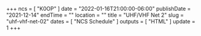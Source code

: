 +++
ncs = [ "K0OP" ]
date = "2022-01-16T21:00:00-06:00"
publishDate = "2021-12-14"
endTime = ""
location = ""
title = "UHF/VHF Net 2"
slug = "uhf-vhf-net-02"
dates = [ "NCS Schedule" ]
outputs = [ "HTML" ]
update = 1
+++

